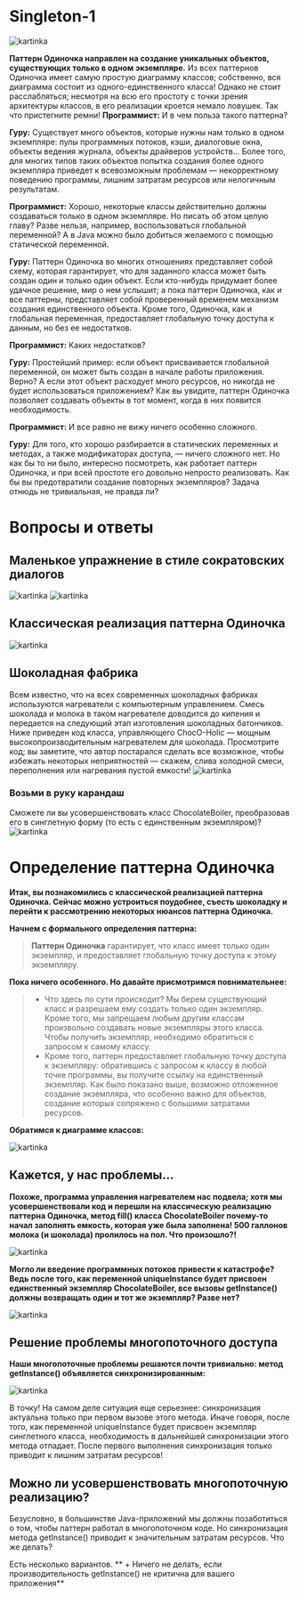 # Singleton-1
![kartinka](https://github.com/Alesha0808/Singleton-1/blob/master/%D0%A1%D0%BD%D0%B8%D0%BC%D0%BE%D0%BA.JPG?raw=true)

**Паттерн Одиночка направлен на создание уникальных объектов, существующих только в одном экземпляре.** Из всех паттернов Одиночка имеет самую простую диаграмму классов; собственно, вся диаграмма состоит из одного-единственного класса! Однако не стоит расслабляться; несмотря
на всю его простоту с точки зрения архитектуры классов, в его реализации кроется немало ловушек. Так что пристегните ремни!
**Программист:** И в чем польза такого паттерна?

**Гуру:** Существует много объектов, которые нужны нам только в одном экземпляре: пулы программных
потоков, кэши, диалоговые окна, объекты ведения журнала, объекты драйверов устройств... Более того, для многих типов таких объектов попытка создания более одного экземпляра приведет к всевозможным проблемам — некорректному поведению программы, лишним затратам ресурсов или нелогичным результатам.

**Программист:** Хорошо, некоторые классы действительно должны создаваться только в одном экземпляре. Но писать об этом целую главу? Разве нельзя, например, воспользоваться глобальной переменной? А в Java можно было добиться желаемого с помощью статической переменной.

**Гуру:** Паттерн Одиночка во многих отношениях представляет собой схему, которая гарантирует, что для заданного класса может быть создан один и только один объект. Если кто-нибудь придумает более удачное решение, мир о нем услышит; а пока паттерн Одиночка, как и все паттерны, представляет собой проверенный временем механизм создания единственного объекта. Кроме того, Одиночка, как и глобальная переменная, предоставляет глобальную точку доступа к данным, но без ее недостатков.

**Программист:** Каких недостатков?

**Гуру:** Простейший пример: если объект присваивается глобальной переменной, он может быть создан в начале работы приложения. Верно? А если этот объект расходует много ресурсов, но никогда не будет использоваться приложением? Как вы увидите, паттерн Одиночка позволяет создавать объекты в тот момент, когда в них появится необходимость.

**Программист:** И все равно не вижу ничего особенно сложного.

**Гуру:** Для того, кто хорошо разбирается в статических переменных и методах, а также модификаторах доступа, — ничего сложного нет. Но как бы то ни было, интересно посмотреть, как работает паттерн Одиночка, и при всей простоте его довольно непросто реализовать. Как бы вы предотвратили создание повторных экземпляров? Задача отнюдь не тривиальная, не правда ли?
# Вопросы и ответы
## Маленькое упражнение в стиле сократовских диалогов
![kartinka](https://github.com/Alesha0808/Singleton-1/blob/master/%D0%A1%D0%BD%D0%B8%D0%BC%D0%BE%D0%BA1.JPG?raw=true)
![kartinka](https://github.com/Alesha0808/Singleton-1/blob/master/%D0%A1%D0%BD%D0%B8%D0%BC%D0%BE%D0%BA2.JPG?raw=true)
## Классическая реализация паттерна Одиночка
![kartinka](https://github.com/Alesha0808/Singleton-1/blob/master/%D0%A1%D0%BD%D0%B8%D0%BC%D0%BE%D0%BA3.JPG?raw=true)
## Шоколадная фабрика
Всем известно, что на всех современных шоколадных фабриках используются нагреватели с компьютерным управлением. Смесь шоколада и молока в таком нагревателе доводится до кипения и передается на следующий этап изготовления шоколадных батончиков. Ниже приведен код класса, управляющего ChocO-Holic — мощным высокопроизводительным нагревателем для шоколада. Просмотрите код; вы заметите, что автор постарался сделать все возможное, чтобы избежать некоторых неприятностей — скажем, слива холодной смеси, переполнения или нагревания пустой емкости!
![kartinka](https://github.com/Alesha0808/Singleton-1/blob/master/%D0%A1%D0%BD%D0%B8%D0%BC%D0%BE%D0%BA5.JPG?raw=true)

### Возьми в руку карандаш
Сможете ли вы усовершенствовать класс ChocolateBoiler, преобразовав его в синглетную форму (то есть с единственным экземпляром)?
![kartinka](https://github.com/Alesha0808/Singleton-1/blob/master/%D0%A1%D0%BD%D0%B8%D0%BC%D0%BE%D0%BA6.JPG?raw=true)
# Определение паттерна Одиночка
**Итак, вы познакомились с классической реализацией паттерна Одиночка. Сейчас можно устроиться поудобнее, съесть шоколадку и перейти к рассмотрению некоторых нюансов паттерна Одиночка.**

**Начнем с формального определения паттерна:**
> **Паттерн Одиночка** гарантирует, что класс имеет только один экземпляр, и предоставляет глобальную точку доступа к этому экземпляру.

**Пока ничего особенного. Но давайте присмотримся повнимательнее:**
> + Что здесь по сути происходит? Мы берем существующий класс и разрешаем ему создать только один экземпляр. Кроме того, мы запрещаем любым другим классам произвольно создавать новые экземпляры этого класса. Чтобы получить экземпляр, необходимо обратиться с запросом к самому классу.
> + Кроме того, паттерн предоставляет глобальную точку доступа к экземпляру: обратившись с запросом к классу в любой точке программы, вы получите ссылку на единственный экземпляр. Как было показано выше, возможно отложенное создание экземпляра, что особенно важно для объектов, создание которых сопряжено с большими затратами ресурсов.

**Обратимся к диаграмме классов:**

![kartinka](https://github.com/Alesha0808/Singleton-1/blob/master/%D0%A1%D0%BD%D0%B8%D0%BC%D0%BE%D0%BA7.JPG?raw=true)

 ## Кажется, у нас проблемы...
**Похоже, программа управления нагревателем нас подвела; хотя мы усовершенствовали код и перешли на классическую реализацию паттерна Одиночка, метод fill() класса ChocolateBoiler почему-то начал заполнять емкость, которая уже была заполнена! 500 галлонов молока (и шоколада) пролилось на пол. Что произошло?!**

![kartinka](https://github.com/Alesha0808/Singleton-1/blob/master/%D0%A1%D0%BD%D0%B8%D0%BC%D0%BE%D0%BA8.JPG?raw=true)

**Могло ли введение программных потоков привести к катастрофе? Ведь после того, как переменной uniqueInstance будет присвоен единственный экземпляр ChocolateBoiler, все вызовы getInstance() должны возвращать один и тот же экземпляр? Разве нет?**

![kartinka](https://github.com/Alesha0808/Singleton-1/blob/master/%D0%A1%D0%BD%D0%B8%D0%BC%D0%BE%D0%BA9.JPG?raw=true)

## Решение проблемы многопоточного доступа

**Наши многопоточные проблемы решаются почти тривиально: метод getInstance()
объявляется синхронизированным:**

![kartinka](https://github.com/Alesha0808/Singleton-1/blob/master/%D0%A1%D0%BD%D0%B8%D0%BC%D0%BE%D0%BA10.JPG?raw=true)

В точку! На самом деле ситуация еще серьезнее: синхронизация актуальна только при первом вызове этого метода. Иначе говоря, после того, как переменной uniqueInstance будет присвоен экземпляр синглетного класса, необходимость в дальнейшей синхронизации этого метода отпадает. После первого выполнения синхронизация только приводит к лишним затратам ресурсов!

## Можно ли усовершенствовать многопоточную реализацию?
Безусловно, в большинстве Java-приложений мы должны позаботиться о том, чтобы паттерн работал в многопоточном коде. Но синхронизация метода getInstance() приводит к значительным затратам ресурсов. Что же делать?

Есть несколько вариантов.
** + Ничего не делать, если производительность getInstance() не критична
для вашего приложения**
